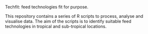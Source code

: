 Techfit: feed technologies fit for purpose. 

This repository contains a series of R scripts to process, analyse and visualise data. The aim of the scripts is to identify suitable feed technologies in tropical and sub-tropical locations.